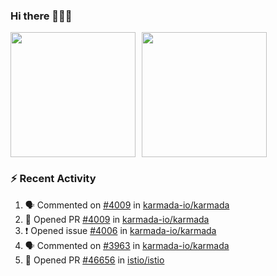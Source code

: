 ### Hi there 👋👋👋

<div style="display: flex; gap: 10px;">
  <img height="200px" src="https://github-readme-stats.vercel.app/api?username=Vacant2333&show_icons=true&theme=flag-india&count_private=true&hide_rank=true&include_all_commits=true">
  <img height="200px" src="https://github-readme-stats.vercel.app/api/top-langs/?username=Vacant2333&layout=donut">
</div>

### :zap: Recent Activity

<!--START_SECTION:activity-->
1. 🗣 Commented on [#4009](https://github.com/karmada-io/karmada/pull/4009#issuecomment-1694579821) in [karmada-io/karmada](https://github.com/karmada-io/karmada)
2. 💪 Opened PR [#4009](https://github.com/karmada-io/karmada/pull/4009) in [karmada-io/karmada](https://github.com/karmada-io/karmada)
3. ❗ Opened issue [#4006](https://github.com/karmada-io/karmada/issues/4006) in [karmada-io/karmada](https://github.com/karmada-io/karmada)
4. 🗣 Commented on [#3963](https://github.com/karmada-io/karmada/issues/3963#issuecomment-1690043269) in [karmada-io/karmada](https://github.com/karmada-io/karmada)
5. 💪 Opened PR [#46656](https://github.com/istio/istio/pull/46656) in [istio/istio](https://github.com/istio/istio)
<!--END_SECTION:activity-->

